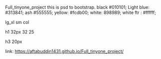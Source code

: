  Full_tinyone_project
this is  psd to bootstrap.
black #010101;
Light blue: #313841;
ash #555555;
yellow: #fcdb00;
white: 898989;
white ftr : #ffffff;

lg_xl             sm      col

h1  32px          32       25

h3  20px

link:  https://aftabuddin1431.github.io/Full_tinyone_project/


             
